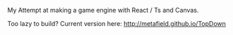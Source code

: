 My Attempt at making a game engine with React / Ts and Canvas.

Too lazy to build?
Current version here: http://metafield.github.io/TopDown